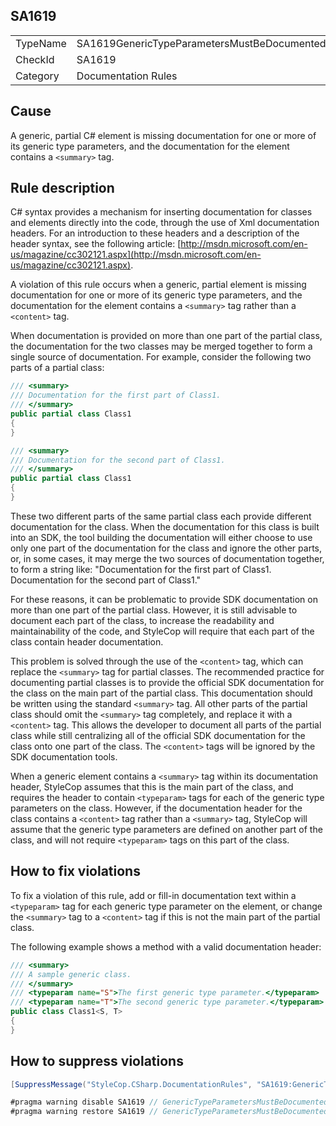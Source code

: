 ﻿## SA1619

<table>
<tr>
  <td>TypeName</td>
  <td>SA1619GenericTypeParametersMustBeDocumentedPartialClass</td>
</tr>
<tr>
  <td>CheckId</td>
  <td>SA1619</td>
</tr>
<tr>
  <td>Category</td>
  <td>Documentation Rules</td>
</tr>
</table>

## Cause

A generic, partial C# element is missing documentation for one or more of its generic type parameters, and the documentation for the element contains a `<summary>` tag.

## Rule description

C# syntax provides a mechanism for inserting documentation for classes and elements directly into the code, through the use of Xml documentation headers. For an introduction to these headers and a description of the header syntax, see the following article: [http://msdn.microsoft.com/en-us/magazine/cc302121.aspx](http://msdn.microsoft.com/en-us/magazine/cc302121.aspx).

A violation of this rule occurs when a generic, partial element is missing documentation for one or more of its generic type parameters, and the documentation for the element contains a `<summary>` tag rather than a `<content>` tag.

When documentation is provided on more than one part of the partial class, the documentation for the two classes may be merged together to form a single source of documentation. For example, consider the following two parts of a partial class:

```csharp
/// <summary>
/// Documentation for the first part of Class1.
/// </summary>
public partial class Class1
{
}

/// <summary>
/// Documentation for the second part of Class1.
/// </summary>
public partial class Class1
{
}
```

These two different parts of the same partial class each provide different documentation for the class. When the documentation for this class is built into an SDK, the tool building the documentation will either choose to use only one part of the documentation for the class and ignore the other parts, or, in some cases, it may merge the two sources of documentation together, to form a string like: "Documentation for the first part of Class1. Documentation for the second part of Class1."

For these reasons, it can be problematic to provide SDK documentation on more than one part of the partial class. However, it is still advisable to document each part of the class, to increase the readability and maintainability of the code, and StyleCop will require that each part of the class contain header documentation.

This problem is solved through the use of the `<content>` tag, which can replace the `<summary>` tag for partial classes. The recommended practice for documenting partial classes is to provide the official SDK documentation for the class on the main part of the partial class. This documentation should be written using the standard `<summary>` tag. All other parts of the partial class should omit the `<summary>` tag completely, and replace it with a `<content>` tag. This allows the developer to document all parts of the partial class while still centralizing all of the official SDK documentation for the class onto one part of the class. The `<content>` tags will be ignored by the SDK documentation tools.

When a generic element contains a `<summary>` tag within its documentation header, StyleCop assumes that this is the main part of the class, and requires the header to contain `<typeparam>` tags for each of the generic type parameters on the class. However, if the documentation header for the class contains a `<content>` tag rather than a `<summary>` tag, StyleCop will assume that the generic type parameters are defined on another part of the class, and will not require `<typeparam>` tags on this part of the class.

## How to fix violations

To fix a violation of this rule, add or fill-in documentation text within a `<typeparam>` tag for each generic type parameter on the element, or change the `<summary>` tag to a `<content>` tag if this is not the main part of the partial class.

The following example shows a method with a valid documentation header:

```csharp
/// <summary>
/// A sample generic class.
/// </summary>
/// <typeparam name="S">The first generic type parameter.</typeparam>
/// <typeparam name="T">The second generic type parameter.</typeparam>
public class Class1<S, T>
{ 
}
```

## How to suppress violations

```csharp
[SuppressMessage("StyleCop.CSharp.DocumentationRules", "SA1619:GenericTypeParametersMustBeDocumentedPartialClass", Justification = "Reviewed.")]
```

```csharp
#pragma warning disable SA1619 // GenericTypeParametersMustBeDocumentedPartialClass
#pragma warning restore SA1619 // GenericTypeParametersMustBeDocumentedPartialClass
```
